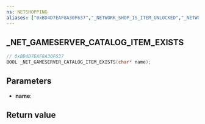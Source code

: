 ```yaml
---
ns: NETSHOPPING
aliases: ["0xBD4D7EAF8A30F637","_NETWORK_SHOP_IS_ITEM_UNLOCKED","_NETWORK_SHOP_DOES_ITEM_EXIST"]
---
```

## _NET_GAMESERVER_CATALOG_ITEM_EXISTS

```c
// 0xBD4D7EAF8A30F637
BOOL _NET_GAMESERVER_CATALOG_ITEM_EXISTS(char* name);
```

## Parameters
* **name**: 

## Return value
